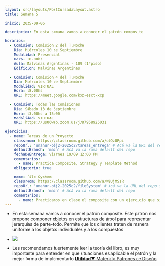 ```yaml
---
layout: src/layouts/PostCursadaLayout.astro
title: Semana 5

inicio: 2025-09-06

descripcion: En esta semana vamos a conocer el patrón composite

horarios:
  - Comision: Comision 2 del T.Noche
    Dia: Miércoles 10 de Septiembre
    Modalidad: Presencial
    Hora: 18.00hs
    Aula: Malvinas Argentinas - 109 (1°piso)
    Edificion: Malvinas Argentinas

  - Comision: Comision 4 del T.Noche
    Dia: Miércoles 10 de Septiembre
    Modalidad: VIRTUAL
    Hora: 18.00hs
    URL: https://meet.google.com/kxz-esct-xcp

  - Comision: Todas las Comisiones
    Dia: Sábado 13 de Septiembre
    Hora: 13.00hs a 15:00
    Modalidad: VIRTUAL
    URL: https://us06web.zoom.us/j/87958925031

ejercicios:
  - name: Tareas de un Proyecto
    classroom: https://classroom.github.com/a/oLQzUPpi
    repoUrl: 'unahur-obj2-2025c2/tareas_entrega' # Acá va la URL del repo sin el "https://github.com/"
    defaultBranch: 'main' # Acá va la rama default del repo
    fechaDeEntrega: Viernes 19/09 12:00 PM
    comentarios:
      - name: Practica Composite, Strategy y Template Method
    obligatorio: true

  - name: File System
    classroom: https://classroom.github.com/a/WEUjMSsR
    repoUrl: 'unahur-obj2-2025c2/fileSystem' # Acá va la URL del repo sin el "https://github.com/"
    defaultBranch: 'main' # Acá va la rama default del repo
    comentarios:
      - name: Practicamos en clase el composite con un ejercicio que simula un file system
---
```


- En esta semana vamos a conocer el patrón composite. Este patrón nos propone componer objetos en estructuras de árbol para representar jerarquías de parte-todo. Permite que los clientes traten de manera uniforme a los objetos individuales y a los compuestos

- <div ><img src="https://www.cs.unc.edu/~stotts/GOF/hires/Pictures/compo075.gif"></img></div>

- Les recomendamos fuertemente leer la teoría del libro, es muy importante para entender en que situaciones es aplicable el patrón y la mejor forma de implementarlo <a href="/material#estructurales" target="_blank">**Utilidad**▼ Material> Patrones de Diseño</a>
